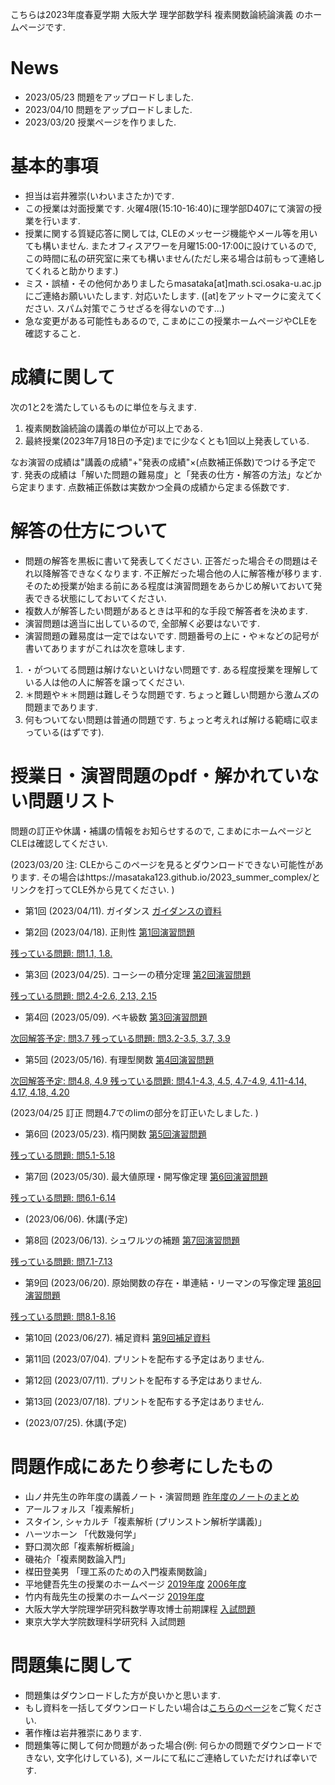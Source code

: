 

 こちらは2023年度春夏学期 大阪大学 理学部数学科 複素関数論続論演義 のホームページです.
 
# News
- 2023/05/23 問題をアップロードしました.
- 2023/04/10 問題をアップロードしました. 
- 2023/03/20 授業ページを作りました.

# 基本的事項

- 担当は岩井雅崇(いわいまさたか)です.
- この授業は対面授業です. 火曜4限(15:10-16:40)に理学部D407にて演習の授業を行います. 
- 授業に関する質疑応答に関しては, CLEのメッセージ機能やメール等を用いても構いません. またオフィスアワーを月曜15:00-17:00に設けているので, この時間に私の研究室に来ても構いません(ただし来る場合は前もって連絡してくれると助かります.)
- ミス・誤植・その他何かありましたらmasataka[at]math.sci.osaka-u.ac.jpにご連絡お願いいたします. 対応いたします. ([at]をアットマークに変えてください. スパム対策でこうせざるを得ないのです...)
- 急な変更がある可能性もあるので, こまめにこの授業ホームページやCLEを確認すること.


# 成績に関して
次の1と2を満たしているものに単位を与えます.

1. 複素関数論続論の講義の単位が可以上である. 
2. 最終授業(2023年7月18日の予定)までに少なくとも1回以上発表している.

なお演習の成績は"講義の成績"+"発表の成績"×(点数補正係数)でつける予定です.
発表の成績は「解いた問題の難易度」と「発表の仕方・解答の方法」などから定まります. 点数補正係数は実数かつ全員の成績から定まる係数です. 

<!--
ただし2の条件を達成できないものには別途救済レポートを課して2を達成したものとすることがある. 
- 英語問題を答える際には英語を和訳してください. なお解答は日本語で行っても良い.

- 演習問題の難易度は一定ではない. 難しい問題と英語問題を解いた場合は成績に加点を行う. 
- 原則的に第n回授業には第n回以下の演習問題を解くことができます. (つまり第3回授業には第1,2,3回の演習問題を解くことができます.). ただし全員の総意が得られた場合はこの限りではない.(なお今回は第2-4回の演習問題となっているので, 第4回授業まではこれらの問題を解くことができます.)
-->

# 解答の仕方について

- 問題の解答を黒板に書いて発表してください. 正答だった場合その問題はそれ以降解答できなくなります. 不正解だった場合他の人に解答権が移ります. そのため授業が始まる前にある程度は演習問題をあらかじめ解いておいて発表できる状態にしておいてください.
- 複数人が解答したい問題があるときは平和的な手段で解答者を決めます. 
-  演習問題は適当に出しているので, 全部解く必要はないです.
- 演習問題の難易度は一定ではないです. 問題番号の上に・や＊などの記号が書いてありますがこれは次を意味します.
1. ・がついてる問題は解けないといけない問題です. ある程度授業を理解している人は他の人に解答を譲ってください.
2.  ＊問題や＊＊問題は難しそうな問題です. ちょっと難しい問題から激ムズの問題まであります.
3. 何もついてない問題は普通の問題です. ちょっと考えれば解ける範疇に収まっている(はずです).


# 授業日・演習問題のpdf・解かれていない問題リスト
問題の訂正や休講・補講の情報をお知らせするので, こまめにホームページとCLEは確認してください.

(2023/03/20 注: CLEからこのページを見るとダウンロードできない可能性があります. その場合はhttps://masataka123.github.io/2023_summer_complex/とリンクを打ってCLE外から見てください. )


- 第1回 (2023/04/11).  ガイダンス [ガイダンスの資料](https://github.com/masataka123/2023_summer_complex/blob/master/material/0_ガイダンス資料.pdf)

- 第2回 (2023/04/18).  正則性 [第1回演習問題](https://github.com/masataka123/2023_summer_complex/blob/master/material/1_正則性.pdf)

<u>残っている問題: 問1.1, 1.8.</u>

- 第3回 (2023/04/25). コーシーの積分定理 [第2回演習問題](https://github.com/masataka123/2023_summer_complex/blob/master/material/2_コーシーの積分定理.pdf)

<u>残っている問題: 問2.4-2.6, 2.13, 2.15</u>

- 第4回 (2023/05/09). ベキ級数 [第3回演習問題](https://github.com/masataka123/2023_summer_complex/blob/master/material/3_ベキ級数.pdf)

<u>次回解答予定: 問3.7 残っている問題: 問3.2-3.5, 3.7, 3.9</u>

- 第5回 (2023/05/16). 有理型関数 [第4回演習問題](https://github.com/masataka123/2023_summer_complex/blob/master/material/4_有理型関数.pdf)

<u>次回解答予定: 問4.8, 4.9 残っている問題: 問4.1-4.3, 4.5, 4.7-4.9, 4.11-4.14, 4.17, 4.18, 4.20</u>

(2023/04/25 訂正 問題4.7でのlimの部分を訂正いたしました. )

- 第6回 (2023/05/23). 楕円関数 [第5回演習問題](https://github.com/masataka123/2023_summer_complex/blob/master/material/5_楕円関数.pdf)

<u>残っている問題: 問5.1-5.18</u>

- 第7回 (2023/05/30). 最大値原理・開写像定理 [第6回演習問題](https://github.com/masataka123/2023_summer_complex/blob/master/material/6_最大値原理_開写像定理.pdf)

<u>残っている問題: 問6.1-6.14</u>

- (2023/06/06). 休講(予定)

- 第8回 (2023/06/13). シュワルツの補題 [第7回演習問題](https://github.com/masataka123/2023_summer_complex/blob/master/material/7_シュワルツの補題.pdf)

<u>残っている問題: 問7.1-7.13</u>

- 第9回 (2023/06/20). 原始関数の存在・単連結・リーマンの写像定理 [第8回演習問題](https://github.com/masataka123/2023_summer_complex/blob/master/material/8_原始関数の存在_単連結_リーマンの写像定理.pdf)

<u>残っている問題: 問8.1-8.16</u>

- 第10回 (2023/06/27). 補足資料 [第9回補足資料](https://github.com/masataka123/2023_summer_complex/blob/master/material/9_補足資料.pdf)

- 第11回 (2023/07/04). プリントを配布する予定はありません.

- 第12回 (2023/07/11). プリントを配布する予定はありません.

- 第13回 (2023/07/18). プリントを配布する予定はありません.

-  (2023/07/25). 休講(予定)



<!--
# 幾何学1のまとめノート

幾何学1の授業がどのような内容で行うかわかりませんが, とりあえず「松本幸夫 著 多様体の基礎 」で授業で該当するところをまとめました. (研究で多様体の定義に戻ることはほぼないので, 多様体を勉強し直しました. ほぼ自分の復習用に作りました). 理解のために活用していただければ幸いです.

[幾何学1のまとめノート](https://github.com/masataka123/2022_winter_stokes/blob/main/material/0_授業資料.pdf)


<!-- 
[第8回から第12回授業の動画](https://www.youtube.com/playlist?list=PLZDOK-K3OuvDpXKHjdAxJUy5ts6HPCeoB)
[第8回から第12回授業黒板](https://github.com/masataka123/2021_summer/blob/master/material/0_第八回から第十二回の授業黒板.pdf)
[第8回から第12回授業の資料](https://github.com/masataka123/2021_summer/blob/master/material/0_第八回から第十二回の資料.pdf)
-->

# 問題作成にあたり参考にしたもの
- 山ノ井先生の昨年度の講義ノート・演習問題 [昨年度のノートのまとめ](https://github.com/masataka123/2023_summer_complex/blob/master/material/0_複素解析ノート.pdf)
- アールフォルス「複素解析」
- スタイン, シャカルチ「複素解析 (プリンストン解析学講義)」
- ハーツホーン 「代数幾何学」
- 野口潤次郎「複素解析概論」
- 磯祐介「複素関数論入門」
- 楳田登美男 「理工系のための入門複素関数論」
- 平地健吾先生の授業のホームページ [2019年度](https://sites.google.com/site/mathhirachi/courses-2019/complex1-2019) [2006年度](https://www.ms.u-tokyo.ac.jp/~hirachi/courses/complex1-2006/)
- 竹内有哉先生の授業のホームページ [2019年度](https://sites.google.com/view/aca-2019s)
- 大阪大学大学院理学研究科数学専攻博士前期課程 [入試問題](http://www.math.sci.osaka-u.ac.jp/inshi/)
- 東京大学大学院数理科学研究科 入試問題

# 問題集に関して

- 問題集はダウンロードした方が良いかと思います.
- もし資料を一括してダウンロードしたい場合は[こちらのページ](https://github.com/masataka123/2023_summer_complex/tree/master/material)をご覧ください.
- 著作権は岩井雅崇にあります. 
- 問題集等に関して何か問題があった場合(例: 何らかの問題でダウンロードできない, 文字化けしている), メールにて私にご連絡していただければ幸いです.


<!-- 
# 授業動画に関して
- 動画を見る際はスピーカーで聴くことをお勧めします.(イヤホンで聴くと時々びっくりすることがあります.)
- 動画の授業はかなり早いペースで進むので, 状況に応じて一時停止等を使うことをお勧めします.
- 動画の概要欄に訂正やリンクなどを貼っていきます.
- 動画の著作権は岩井雅崇にあります.


# その他 
(2020/11/16 時点) 
 ~~のホームページ上で授業資料を見ると日本語が表示されない現象が見られます. 
おそらくgithubの方に問題があるようで, 現状で打つ手はありません. (twitterで調べてみると, 同様の現象があって困っている人がいました. slideshareでも同様の問題が生じていたこともあり, それと同じらしいです. 文字コードによる問題?)
もし何か改善策を知っている方は, メールにてご連絡していただければ幸いです.~~

# 成績の付け方の補足. 
中間レポートと期末レポートでつける予定ですが, 一応上の人にまだ確認中です.
おそらく大丈夫ですが, 急な変更もございますので, このホームページで最新情報を確認して下さい.
他にも上の人からの要請等あった場合は変更がある可能性があるので, こまめに最新情報を確認して下さい.
-->
